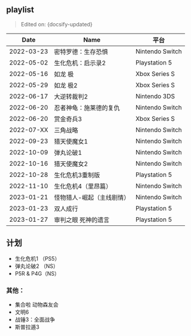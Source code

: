 ## playlist

> Edited on: {docsify-updated}

Date | Name | 平台
--- | --- | ---
2022-03-23 | 密特罗德：生存恐惧 | Nintendo Switch
2022-05-02 | 生化危机：启示录2 | Playstation 5
2022-05-16 | 如龙 极 | Xbox Series S
2022-05-29 | 如龙 极2 | Xbox Series S
2022-06-17 | 大逆转裁判2 | Nintendo 3DS
2022-06-20 | 忍者神龟：施莱德的复仇 | Nintendo Switch
2022-06-20 | 赏金奇兵3 | Xbox Series S
2022-07-XX | 三角战略  | Nintendo Switch
2022-09-23 | 猎天使魔女1 | Nintendo Switch
2022-10-09 | 弹丸论破1 | Nintendo Switch
2022-10-16 | 猎天使魔女2 | Nintendo Switch
2022-10-28 | 生化危机3重制版 | Playstation 5
2022-11-10 | 生化危机4（里昂篇） | Nintendo Switch
2023-01-21 | 怪物猎人-崛起（主线剧情）| Nintendo Switch
2023-01-23 | 双人成行 | Playstation 5
2023-01-27 | 审判之眼 死神的遗言 | Playstation 5

## 计划
- 生化危机1 （PS5）
- 弹丸论破2 （NS）
- P5R & P4G（NS）

### 其他：
- 集合啦 动物森友会
- 文明6
- 战锤3：全面战争
- 斯普拉遁3
